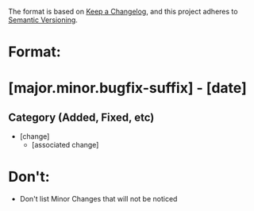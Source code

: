 The format is based on [Keep a Changelog](https://keepachangelog.com/en/1.1.0/),
and this project adheres to [Semantic Versioning](https://semver.org/spec/v2.0.0.html).

# Format:

# [major.minor.bugfix-suffix] - [date]

## Category (Added, Fixed, etc)
- [change]
  - [associated change]

# Don't:

- Don't list Minor Changes that will not be noticed
